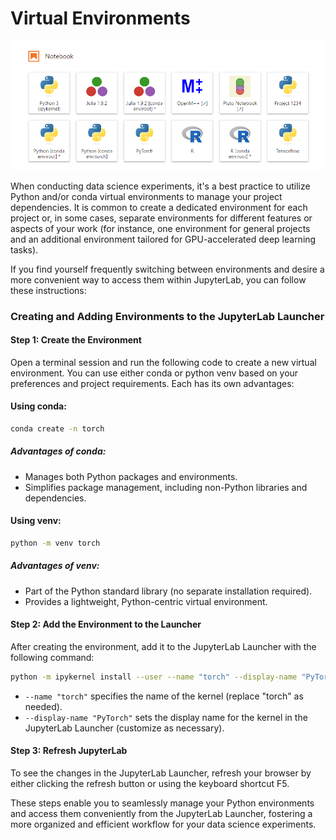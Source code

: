 # Virtual Environments

![Virtual Environments](../images/custom-launchers.png)

When conducting data science experiments, it's a best practice to utilize Python and/or conda virtual environments to manage your project dependencies. It is common to create a dedicated environment for each project or, in some cases, separate environments for different features or aspects of your work (for instance, one environment for general projects and an additional environment tailored for GPU-accelerated deep learning tasks).

If you find yourself frequently switching between environments and desire a more convenient way to access them within JupyterLab, you can follow these instructions:

### Creating and Adding Environments to the JupyterLab Launcher

#### Step 1: Create the Environment

Open a terminal session and run the following code to create a new virtual environment. You can use either conda or python venv based on your preferences and project requirements. Each has its own advantages:

#### Using conda:

```bash
conda create -n torch
```

##### Advantages of conda:

- Manages both Python packages and environments.
- Simplifies package management, including non-Python libraries and dependencies.

#### Using venv:

```bash
python -m venv torch
```

##### Advantages of venv:

- Part of the Python standard library (no separate installation required).
- Provides a lightweight, Python-centric virtual environment.

#### Step 2: Add the Environment to the Launcher

After creating the environment, add it to the JupyterLab Launcher with the following command:

```bash
python -m ipykernel install --user --name "torch" --display-name "PyTorch"
```

- `--name "torch"` specifies the name of the kernel (replace "torch" as needed).
- `--display-name "PyTorch"` sets the display name for the kernel in the JupyterLab Launcher (customize as necessary).

#### Step 3: Refresh JupyterLab

To see the changes in the JupyterLab Launcher, refresh your browser by either clicking the refresh button or using the keyboard shortcut F5.

These steps enable you to seamlessly manage your Python environments and access them conveniently from the JupyterLab Launcher, fostering a more organized and efficient workflow for your data science experiments.
